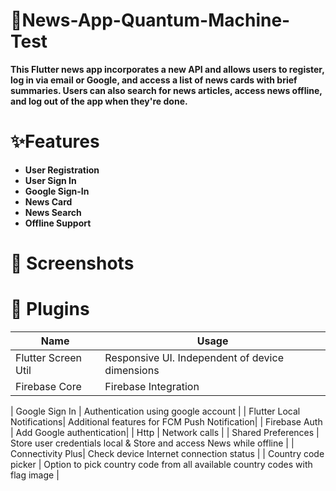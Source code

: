 # 📰News-App-Quantum-Machine-Test

**This Flutter news app incorporates a new API and allows users to register, log in via email or Google, and access a list of news cards with brief summaries. Users can also search for news articles, access news offline, and log out of the app when they're done.**

# ✨Features
 * **User Registration**
 * **User Sign In**
 * **Google Sign-In**
 * **News Card**
 * **News Search**
 * **Offline Support**
 


# 📸 Screenshots




# 🔌 Plugins

|           Name          |              Usage             |
| ----------------------- | ------------------------------ |
| Flutter Screen Util     | Responsive UI. Independent of device dimensions| 
| Firebase Core           | Firebase Integration           |
 
| Google Sign In  | Authentication using google account |
| Flutter Local Notifications| Additional features for FCM Push Notification|
| Firebase Auth        | Add Google authentication|
| Http                    | Network calls                  |
| Shared Preferences         | Store user credentials local & Store and access News while offline |
| Connectivity Plus| Check device Internet connection status |
| Country code picker            | Option to pick country code from all available country codes with flag image   |
 
 
